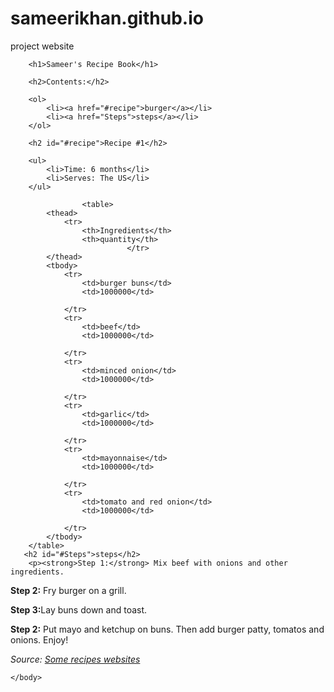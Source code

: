 # sameerikhan.github.io
project website
<!DOCTYPE html>
<html>
    <head>
        <title>Project: Recipe book</title>
        <meta charset="utf-8">
        <style>
        </style>
    </head>
    <body>
       
        <h1>Sameer's Recipe Book</h1>
        
        <h2>Contents:</h2>
        
        <ol>
            <li><a href="#recipe">burger</a></li>
            <li><a href="Steps">steps</a></li>
        </ol>
        
        <h2 id="#recipe">Recipe #1</h2>
        
        <ul>
            <li>Time: 6 months</li>
            <li>Serves: The US</li>
        </ul>
        
                    <table>
            <thead>
                <tr>
                    <th>Ingredients</th>
                    <th>quantity</th>
                              </tr>
            </thead>
            <tbody>
                <tr>
                    <td>burger buns</td>
                    <td>1000000</td>
                    
                </tr>
                <tr>
                    <td>beef</td>
                    <td>1000000</td>
                    
                </tr>
                <tr>
                    <td>minced onion</td>
                    <td>1000000</td>
                    
                </tr>
                <tr>
                    <td>garlic</td>
                    <td>1000000</td>
                    
                </tr>
                <tr>
                    <td>mayonnaise</td>
                    <td>1000000</td>
                    
                </tr>
                <tr>
                    <td>tomato and red onion</td>
                    <td>1000000</td>
                    
                </tr>
            </tbody>
        </table>
       <h2 id="#Steps">steps</h2>
        <p><strong>Step 1:</strong> Mix beef with onions and other ingredients.
</p>
        <p><strong>Step 2:</strong> Fry burger on a grill.
</p>
<p><strong>Step 3:</strong>Lay buns down and toast.
</p>
<p><strong>Step 2:</strong> Put mayo and ketchup on buns. Then add burger patty, tomatos and onions. Enjoy!
</p>
    <p><em>Source: <a href="http://www.myrecipes.com/recipe/classic-burger">Some recipes websites</a></em></p>
    
    </body>
</html>
